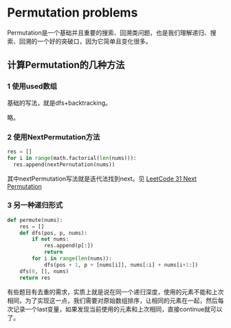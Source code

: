 # Permutation problems

Permutation是一个基础并且重要的搜索、回溯类问题，也是我们理解递归、搜索、回溯的一个好的突破口，因为它简单且变化很多。

## 计算Permutation的几种方法

### 1 使用used数组

基础的写法，就是dfs+backtracking。

略。

### 2 使用NextPermutation方法
```python
res = []
for i in range(math.factorial(len(nums))):
  res.append(nextPernutation(nums))
```

其中nextPermutation写法就是迭代法找到next。见 [LeetCode 31 Next Permutation](https://leetcode.com/problems/next-permutation/)
### 3 另一种递归形式
```python
def permute(nums):
    res = []
    def dfs(pos, p, nums):
        if not nums:
            res.append(p[:])
            return
        for i in range(len(nums)):
            dfs(pos + 1, p + [nums[i]], nums[:i] + nums[i+1:])
    dfs(0, [], nums)
    return res
```

有些题目有去重的需求，实质上就是说在同一个递归深度，使用的元素不能和上次相同，为了实现这一点，我们需要对原始数组排序，让相同的元素在一起，然后每次记录一个last变量，如果发现当前使用的元素和上次相同，直接continue就可以了。
